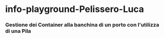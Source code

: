 # info-playground-Pelissero-Luca

### Gestione dei Container alla banchina di un porto con l'utilizza di una Pila
